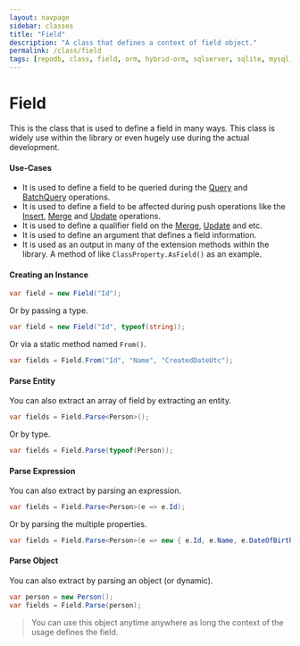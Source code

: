 ```yaml
---
layout: navpage
sidebar: classes
title: "Field"
description: "A class that defines a context of field object."
permalink: /class/field
tags: [repodb, class, field, orm, hybrid-orm, sqlserver, sqlite, mysql, postgresql]
---
```


# Field

This is the class that is used to define a field in many ways. This class is widely use within the library or even hugely use during the actual development.

#### Use-Cases

- It is used to define a field to be queried during the [Query](/operation/query) and [BatchQuery](/operation/batchquery) operations.
- It is used to define a field to be affected during push operations like the [Insert](/operation/insert), [Merge](/operation/merge) and [Update](/operation/update) operations.
- It is used to define a qualifier field on the [Merge](/operation/merge), [Update](/operation/update) and etc.
- It is used to define an argument that defines a field information.
- It is used as an output in many of the extension methods within the library. A method of like `ClassProperty.AsField()` as an example.

#### Creating an Instance

```csharp
var field = new Field("Id");
```

Or by passing a type.

```csharp
var field = new Field("Id", typeof(string));
```

Or via a static method named `From()`.

```csharp
var fields = Field.From("Id", "Name", "CreatedDateUtc");
```

#### Parse Entity

You can also extract an array of field by extracting an entity.

```csharp
var fields = Field.Parse<Person>();
```

Or by type.

```csharp
var fields = Field.Parse(typeof(Person));
```

#### Parse Expression

You can also extract by parsing an expression.

```csharp
var fields = Field.Parse<Person>(e => e.Id);
```

Or by parsing the multiple properties.

```csharp
var fields = Field.Parse<Person>(e => new { e.Id, e.Name, e.DateOfBirth });
```

#### Parse Object

You can also extract by parsing an object (or dynamic).

```csharp
var person = new Person();
var fields = Field.Parse(person);
```

> You can use this object anytime anywhere as long the context of the usage defines the field.

